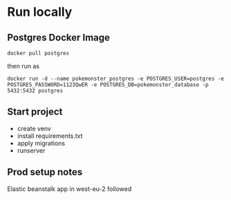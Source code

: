 # Run locally

## Postgres Docker Image
```
docker pull postgres
```
then run as
```
docker run -d --name pokemonster_postgres -e POSTGRES_USER=postgres -e POSTGRES_PASSWORD=1123QwER -e POSTGRES_DB=pokemonster_database -p 5432:5432 postgres
```

## Start project
- create venv
- install requirements.txt
- apply migrations
- runserver

## Prod setup notes
Elastic beanstalk app in west-eu-2
followed 
